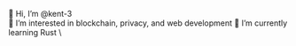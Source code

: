 👋 Hi, I’m @kent-3 \
👀 I’m interested in blockchain, privacy, and web development
🌱 I’m currently learning Rust \
<!-- 🤝 I’m looking to collaborate on dApps and NFT projects -->
<!-- 📫 How to reach me:  -->

<!---
kent-3/kent-3 is a ✨ special ✨ repository because its `README.md` (this file) appears on your GitHub profile.
You can click the Preview link to take a look at your changes.
--->
